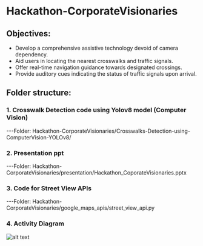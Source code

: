 # Hackathon-CorporateVisionaries

## Objectives:
- Develop a comprehensive assistive technology devoid of camera dependency.
- Aid users in locating the nearest crosswalks and traffic signals.
- Offer real-time navigation guidance towards designated crossings.
- Provide auditory cues indicating the status of traffic signals upon arrival.



## Folder structure:

### 1. Crosswalk Detection code using Yolov8 model (Computer Vision)
---Folder: Hackathon-CorporateVisionaries/Crosswalks-Detection-using-ComputerVision-YOLOv8/

### 2. Presentation ppt
---Folder: Hackathon-CorporateVisionaries/presentation/Hackathon_CoporateVisionaries.pptx

### 3. Code for Street View APIs
---Folder: Hackathon-CorporateVisionaries/google_maps_apis/street_view_api.py

### 4. Activity Diagram
![alt text](https://https://github.com/shekhar-hippargi/Hackathon-CorporateVisionaries/blob/main/resources/Activity_Diagram.png?raw=true)

